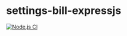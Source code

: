# settings-bill-expressjs
[![Node.js CI](https://github.com/Asiphenombeleko/settings-bill-expressjs/actions/workflows/node.js.yml/badge.svg)](https://github.com/Asiphenombeleko/settings-bill-expressjs/actions/workflows/node.js.yml)